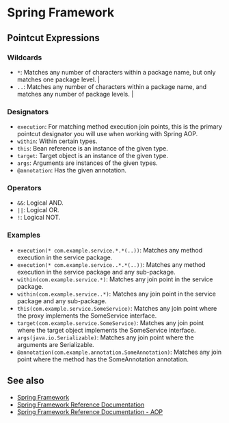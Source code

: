 # Spring Framework

## Pointcut Expressions

### Wildcards

- `*`: Matches any number of characters within a package name, but only matches one package level. |
- `..`: Matches any number of characters within a package name, and matches any number of package levels. |

### Designators

- `execution`: For matching method execution join points, this is the primary pointcut designator you will use when working with Spring AOP.
- `within`: Within certain types.
- `this`: Bean reference is an instance of the given type.
- `target`: Target object is an instance of the given type.
- `args`: Arguments are instances of the given types.
- `@annotation`: Has the given annotation.

### Operators

- `&&`: Logical AND.
- `||`: Logical OR.
- `!`: Logical NOT.

### Examples

- `execution(* com.example.service.*.*(..))`: Matches any method execution in the service package.
- `execution(* com.example.service..*.*(..))`: Matches any method execution in the service package and any sub-package.
- `within(com.example.service.*)`: Matches any join point in the service package.
- `within(com.example.service..*)`: Matches any join point in the service package and any sub-package.
- `this(com.example.service.SomeService)`: Matches any join point where the proxy implements the SomeService interface.
- `target(com.example.service.SomeService)`: Matches any join point where the target object implements the SomeService interface.
- `args(java.io.Serializable)`: Matches any join point where the arguments are Serializable.
- `@annotation(com.example.annotation.SomeAnnotation)`: Matches any join point where the method has the SomeAnnotation annotation.

## See also

- [Spring Framework](https://spring.io/)
- [Spring Framework Reference Documentation](https://docs.spring.io/spring/docs/current/spring-framework-reference/)
- [Spring Framework Reference Documentation - AOP](https://docs.spring.io/spring/docs/current/spring-framework-reference/core.html#aop)